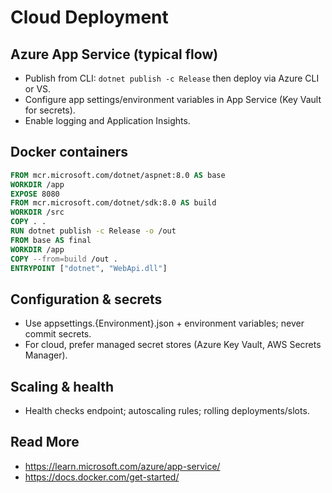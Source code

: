 # Cloud Deployment

## Azure App Service (typical flow)
- Publish from CLI: `dotnet publish -c Release` then deploy via Azure CLI or VS.
- Configure app settings/environment variables in App Service (Key Vault for secrets).
- Enable logging and Application Insights.

## Docker containers
```dockerfile
FROM mcr.microsoft.com/dotnet/aspnet:8.0 AS base
WORKDIR /app
EXPOSE 8080
FROM mcr.microsoft.com/dotnet/sdk:8.0 AS build
WORKDIR /src
COPY . .
RUN dotnet publish -c Release -o /out
FROM base AS final
WORKDIR /app
COPY --from=build /out .
ENTRYPOINT ["dotnet", "WebApi.dll"]
```

## Configuration & secrets
- Use appsettings.{Environment}.json + environment variables; never commit secrets.
- For cloud, prefer managed secret stores (Azure Key Vault, AWS Secrets Manager).

## Scaling & health
- Health checks endpoint; autoscaling rules; rolling deployments/slots.

## Read More
- https://learn.microsoft.com/azure/app-service/
- https://docs.docker.com/get-started/

